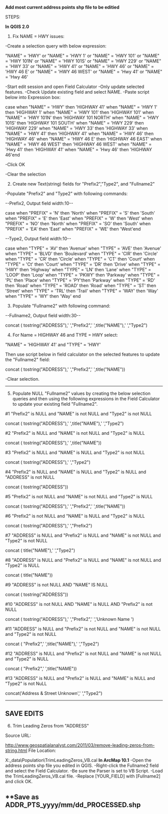 **Add most current address points shp file to be editied**

STEPS:

**In QGIS 2.0**

1) Fix NAME = HWY issues:

-Create a selection query with below expression:

"NAME"  =   'HWY' or  "NAME" = 'HWY 1' or  "NAME" = 'HWY 101' or  "NAME" = 'HWY 101N' or "NAME" = 'HWY 101S' 
or "NAME" = 'HWY 229' or "NAME" = 'HWY 33' or "NAME" = 'HWY 41' or "NAME" = 'HWY 46' or "NAME" = 'HWY 46 E' 
or "NAME" = 'HWY 46 WEST' or "NAME" = 'Hwy 41' or "NAME" = 'Hwy 46' 

-Start edit session and open Field Calculator
-Only update selected features.
-Check Update existing field and select NAME.
-Paste script below into Expression box:

case when "NAME" = 'HWY' then 'HIGHWAY 41' when "NAME" = 'HWY 1' then 'HIGHWAY 1' 
when "NAME" = 'HWY 101' then 'HIGHWAY 101' when "NAME" = 'HWY 101N' then 'HIGHWAY 101 NORTH' 
when "NAME" = 'HWY 101S' then 'HIGHWAY 101 SOUTH' when "NAME" = 'HWY 229' then 'HIGHWAY 229' 
when "NAME" = 'HWY 33' then 'HIGHWAY 33' when "NAME" = 'HWY 41' then 'HIGHWAY 41' 
when "NAME" = 'HWY 46' then 'HIGHWAY 46' when "NAME" = 'HWY 46 E' then 'HIGHWAY 46 EAST' 
when "NAME" = 'HWY 46 WEST' then 'HIGHWAY 46 WEST' when "NAME" = 'Hwy 41' then 'HIGHWAY 41' 
when "NAME" = 'Hwy 46' then 'HIGHWAY 46'end

-Click OK

-Clear the selection

2) Create new Text(string) fields for "Prefix2","Type2", and "Fullname2"

-Populate "Prefix2" and "Type2" with following commands:

--Prefix2, Output field width:10--

case when "PREFIX" = 'N' then 'North' when "PREFIX" = 'S' then 'South' when "PREFIX" = 'E' then 'East' 
when "PREFIX" = 'W' then 'West' when "PREFIX" = 'NO' then 'North' when "PREFIX" = 'SO' then 'South' 
when "PREFIX" = 'EA' then 'East' when "PREFIX" = 'WE' then 'West'end

--Type2, Output field width:10--

case when "TYPE" = 'AV' then 'Avenue' when "TYPE" = 'AVE' then 'Avenue' when "TYPE" = 'BLVD' then 'Boulevard' 
when "TYPE" = 'CIR' then 'Circle' when "TYPE" = 'CR' then 'Circle' when "TYPE" = 'CT' then 'Court' 
when "TYPE" = 'Ct' then 'Court' when "TYPE" = 'DR' then 'Drive' when "TYPE" = 'HWY' then 'Highway' 
when "TYPE" = 'LN' then 'Lane' when "TYPE" = 'LOOP' then 'Loop' when "TYPE" = 'PKWY' then 'Parkway' 
when "TYPE" = 'PL' then 'Place' when "TYPE" = 'PY'then 'Parkway' when "TYPE" = 'RD' then 'Road' 
when "TYPE" = 'ROAD' then 'Road' when "TYPE" = 'ST' then 'Street' when "TYPE" = 'TRL' then 'Trail' 
when "TYPE" = 'WAY' then 'Way' when "TYPE" = 'WY' then 'Way' end

3) Populate "Fullname2" with following command:

--Fullname2, Output field width:30--

concat ( tostring("ADDRESS"),' ',"Prefix2",' ',title("NAME"),' ',"Type2")

4) For Name = HIGHWAY 46 and TYPE = HWY select:

"NAME" = 'HIGHWAY 41' and "TYPE" = 'HWY'

Then use script below in field calculator on the selected features to update the "Fullname2" field:

concat ( tostring("ADDRESS"),' ',"Prefix2",' ',title("NAME"))

-Clear selection.

---------------------------------------------------------

5) Populate NULL "Fullname2" values by creating the below selection queries and then using the following expressions 
in the Field Calculator to update your existing field "Fullname2".  

#1
"Prefix2" is NULL and "NAME" is not NULL and "Type2" is not NULL

concat ( tostring("ADDRESS"),' ',title("NAME"),' ',"Type2")

#2
"Prefix2" is NULL and "NAME" is not NULL and "Type2" is NULL

concat ( tostring("ADDRESS"),' ',title("NAME"))

#3
"Prefix2" is NULL and "NAME" is NULL and "Type2" is not NULL

concat ( tostring("ADDRESS"),' ',"Type2")

#4
"Prefix2" is NULL and "NAME" is NULL and "Type2" is NULL and "ADDRESS" is not NULL

concat ( tostring("ADDRESS"))

#5
"Prefix2" is not NULL and "NAME" is not NULL and "Type2" is NULL

concat ( tostring("ADDRESS"),' ',"Prefix2",' ',title("NAME"))

#6
"Prefix2" is not NULL and "NAME" is NULL and "Type2" is NULL

concat ( tostring("ADDRESS"),' ',"Prefix2")

#7
"ADDRESS" is NULL and "Prefix2" is NULL and "NAME" is not NULL and "Type2" is not NULL

concat ( title("NAME"),' ',"Type2")

#8
"ADDRESS" is NULL and "Prefix2" is NULL and "NAME" is not NULL and "Type2" is NULL

concat ( title("NAME"))

#9
"ADDRESS" is not NULL AND "NAME" IS NULL 

concat ( tostring("ADDRESS"))

#10
"ADDRESS" is not NULL AND "NAME" is NULL AND "Prefix2" is not NULL

concat ( tostring("ADDRESS"),' ',"Prefix2",' ','Unknown Name ')

#11
"ADDRESS" is NULL and "Prefix2" is not NULL and "NAME" is not NULL and "Type2" is not NULL

concat ( "Prefix2",' ',title("NAME"),' ',"Type2")

#12
"ADDRESS" is NULL and "Prefix2" is not NULL and "NAME" is not NULL and "Type2" is NULL

concat ( "Prefix2",' ',title("NAME"))

#13
"ADDRESS" is NULL and "Prefix2" is NULL and "NAME" is NULL and "Type2" is not NuLL

concat('Address & Street Unknown',' ',"Type2")

---------------------------------------------------------
**SAVE EDITS**
---------------------------------------------------------
6) Trim Leading Zeros from "ADDRESS"

Source URL:

http://www.geospatialanalyst.com/2011/03/remove-leading-zeros-from-string.html
File Location:

X:\_data\Population\TrimLeadingZeros_VB.cal
**In ArcMap 10.1**
-Open the address points shp file you edited in QGIS.
-Right-click the Fullname2 field and select the Field Calculator.
-Be sure the Parser is set to VB Script.
-Load the TrimLeadingZeros_VB.cal file.
-Replace [YOUR_FIELD] with [Fullname2] and click OK.

**Save as ADDR_PTS_yyyy/mm/dd_PROCESSED.shp
---------------------------------------------------------
